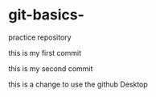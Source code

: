 # git-basics-
practice repository

this is my first commit

this is my second commit

this is a change to use the github Desktop
